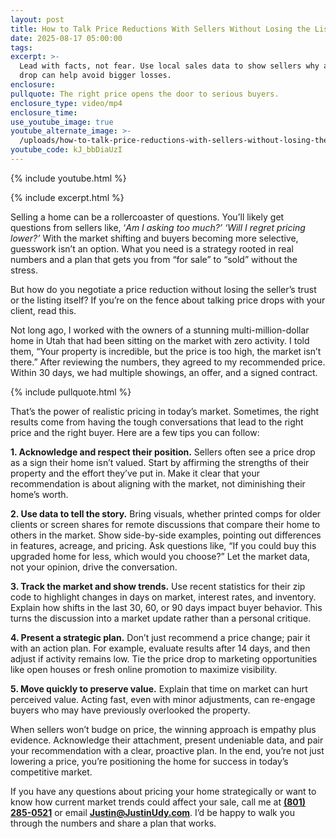 ```yaml
---
layout: post
title: How to Talk Price Reductions With Sellers Without Losing the Listing
date: 2025-08-17 05:00:00
tags:
excerpt: >-
  Lead with facts, not fear. Use local sales data to show sellers why a price
  drop can help avoid bigger losses.
enclosure:
pullquote: The right price opens the door to serious buyers.
enclosure_type: video/mp4
enclosure_time:
use_youtube_image: true
youtube_alternate_image: >-
  /uploads/how-to-talk-price-reductions-with-sellers-without-losing-the-listing-2.jpg
youtube_code: kJ_bbDiaUzI
---
```

{% include youtube.html %}

{% include excerpt.html %}

Selling a home can be a rollercoaster of questions. You’ll likely get questions from sellers like, ‘*Am I asking too much?’ ‘Will I regret pricing lower?’* With the market shifting and buyers becoming more selective, guesswork isn’t an option. What you need is a strategy rooted in real numbers and a plan that gets you from “for sale” to “sold” without the stress.

But how do you negotiate a price reduction without losing the seller’s trust or the listing itself? If you’re on the fence about talking price drops with your client, read this.

Not long ago, I worked with the owners of a stunning multi-million-dollar home in Utah that had been sitting on the market with zero activity. I told them, “Your property is incredible, but the price is too high, the market isn’t there.” After reviewing the numbers, they agreed to my recommended price. Within 30 days, we had multiple showings, an offer, and a signed contract.

{% include pullquote.html %}

That’s the power of realistic pricing in today’s market. Sometimes, the right results come from having the tough conversations that lead to the right price and the right buyer. Here are a few tips you can follow:

**1\. Acknowledge and respect their position.** Sellers often see a price drop as a sign their home isn’t valued. Start by affirming the strengths of their property and the effort they’ve put in. Make it clear that your recommendation is about aligning with the market, not diminishing their home’s worth.

**2\. Use data to tell the story.** Bring visuals, whether printed comps for older clients or screen shares for remote discussions that compare their home to others in the market. Show side-by-side examples, pointing out differences in features, acreage, and pricing. Ask questions like, “If you could buy this upgraded home for less, which would you choose?” Let the market data, not your opinion, drive the conversation.

**3\. Track the market and show trends.** Use recent statistics for their zip code to highlight changes in days on market, interest rates, and inventory. Explain how shifts in the last 30, 60, or 90 days impact buyer behavior. This turns the discussion into a market update rather than a personal critique.

**4\. Present a strategic plan.** Don’t just recommend a price change; pair it with an action plan. For example, evaluate results after 14 days, and then adjust if activity remains low. Tie the price drop to marketing opportunities like open houses or fresh online promotion to maximize visibility.

**5\. Move quickly to preserve value.** Explain that time on market can hurt perceived value. Acting fast, even with minor adjustments, can re-engage buyers who may have previously overlooked the property.

When sellers won’t budge on price, the winning approach is empathy plus evidence. Acknowledge their attachment, present undeniable data, and pair your recommendation with a clear, proactive plan. In the end, you’re not just lowering a price, you’re positioning the home for success in today’s competitive market.

If you have any questions about pricing your home strategically or want to know how current market trends could affect your sale, call me at [**(801) 285-0521**](tel:&#40;801&#41;%20285-0521) or email [**Justin@JustinUdy.com**](mailto:Justin@JustinUdy.com). I’d be happy to walk you through the numbers and share a plan that works.